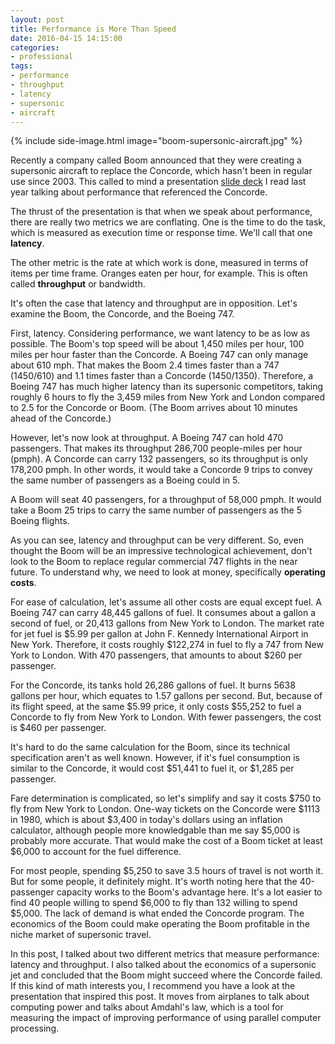 ```yaml
---
layout: post
title: Performance is More Than Speed
date: 2016-04-15 14:15:00
categories:
- professional
tags:
- performance
- throughput
- latency
- supersonic
- aircraft
---
```


{% include side-image.html image="boom-supersonic-aircraft.jpg" %}

Recently a company called Boom announced that they were creating a supersonic
aircraft to replace the Concorde, which hasn't been in regular use since 2003.
This called to mind a presentation [slide
deck](http://www.tamps.cinvestav.mx/~adiaz/ArqComp/03-Performance.pdf) I read
last year talking about performance that referenced the Concorde.

The thrust of the presentation is that when we speak about performance, there
are really two metrics we are conflating. One is the time to do the task, which
is measured as execution time or response time. We'll call that one **latency**.

The other metric is the rate at which work is done, measured in terms of items
per time frame. Oranges eaten per hour, for example. This is often called
**throughput** or bandwidth.

It's often the case that latency and throughput are in opposition. Let's examine
the Boom, the Concorde, and the Boeing 747.

First, latency. Considering performance, we want latency to be as low as
possible. The Boom's top speed will be about 1,450 miles per hour, 100 miles per
hour faster than the Concorde. A Boeing 747 can only manage about 610 mph. That
makes the Boom 2.4 times faster than a 747 (1450/610) and 1.1 times faster than
a Concorde (1450/1350). Therefore, a Boeing 747 has much higher latency than its
supersonic competitors, taking roughly 6 hours to fly the 3,459 miles from New
York and London compared to 2.5 for the Concorde or Boom. (The Boom arrives
about 10 minutes ahead of the Concorde.)

However, let's now look at throughput. A Boeing 747 can hold 470 passengers.
That makes its throughput 286,700 people-miles per hour (pmph). A Concorde can
carry 132 passengers, so its throughput is only 178,200 pmph. In other words, it
would take a Concorde 9 trips to convey the same number of passengers as a
Boeing could in 5.

A Boom will seat 40 passengers, for a throughput of 58,000 pmph. It would take a
Boom 25 trips to carry the same number of passengers as the 5 Boeing flights.

As you can see, latency and throughput can be very different. So, even thought
the Boom will be an impressive technological achievement, don't look to the Boom
to replace regular commercial 747 flights in the near future. To understand why,
we need to look at money, specifically **operating costs**.

For ease of calculation, let's assume all other costs are equal except fuel. A
Boeing 747 can carry 48,445 gallons of fuel. It consumes about a gallon a second
of fuel, or 20,413 gallons from New York to London. The market rate for jet fuel
is $5.99 per gallon at John F. Kennedy International Airport in New York.
Therefore, it costs roughly $122,274 in fuel to fly a 747 from New York to
London. With 470 passengers, that amounts to about $260 per passenger.

For the Concorde, its tanks hold 26,286 gallons of fuel. It burns 5638 gallons
per hour, which equates to 1.57 gallons per second. But, because of its flight
speed, at the same $5.99 price, it only costs $55,252 to fuel a Concorde to fly
from New York to London. With fewer passengers, the cost is $460 per passenger.

It's hard to do the same calculation for the Boom, since its technical
specification aren't as well known. However, if it's fuel consumption is similar
to the Concorde, it would cost $51,441 to fuel it, or $1,285 per passenger.

Fare determination is complicated, so let's simplify and say it costs $750 to
fly from New York to London. One-way tickets on the Concorde were $1113 in 1980,
which is about $3,400 in today's dollars using an inflation calculator, although
people more knowledgable than me say $5,000 is probably more accurate. That
would make the cost of a Boom ticket at least $6,000 to account for the fuel
difference.

For most people, spending $5,250 to save 3.5 hours of travel is not worth it.
But for some people, it definitely might. It's worth noting here that the
40-passenger capacity works to the Boom's advantage here. It's a lot easier to
find 40 people willing to spend $6,000 to fly than 132 willing to spend $5,000.
The lack of demand is what ended the Concorde program. The economics of the Boom
could make operating the Boom profitable in the niche market of supersonic
travel.

In this post, I talked about two different metrics that measure performance:
latency and throughput. I also talked about the economics of a supersonic jet
and concluded that the Boom might succeed where the Concorde failed. If this
kind of math interests you, I recommend you have a look at the presentation that
inspired this post. It moves from airplanes to talk about computing power and
talks about Amdahl's law, which is a tool for measuring the impact of improving
performance of using parallel computer processing.
